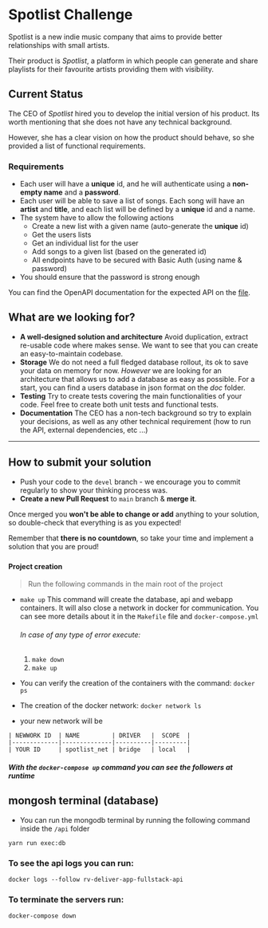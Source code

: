 # Spotlist Challenge

Spotlist is a new indie music company that aims to provide better relationships with small artists.

Their product is _Spotlist_, a platform in which people can generate and share playlists for their favourite artists providing them with visibility.

## Current Status

The CEO of _Spotlist_ hired you to develop the initial version of his product. Its worth mentioning that she does not have any technical background.

However, she has a clear vision on how the product should behave, so she provided a list of functional requirements.

### Requirements
* Each user will have a **unique** id, and he will authenticate using a **non-empty name** and a **password**.
* Each user will be able to save a list of songs. Each song will have an **artist** and **title**, and each list will be defined by a **unique** id and a name.
* The system have to allow the following actions
    * Create a new list with a given name (auto-generate the **unique** id)
    * Get the users lists
    * Get an individual list for the user
    * Add songs to a given list (based on the generated id)
    * All endpoints have to be secured with Basic Auth (using name & password) 
* You should ensure that the password is strong enough

You can find the OpenAPI documentation for the expected API on the [file](./api.spec.yaml).

## What are we looking for?

* **A well-designed solution and architecture** Avoid duplication, extract re-usable code
where makes sense. We want to see that you can create an easy-to-maintain codebase.
* **Storage** We do not need a full fledged database rollout, its ok to save your data on memory for now. _However_ we are looking for an architecture that allows us to add a database as easy as possible. For a start, you can find a users database in json format on the _doc_ folder.
* **Testing** Try to create tests covering the main functionalities of your code. Feel free to create both unit tests and functional tests.
* **Documentation** The CEO has a non-tech background so try to explain your decisions, 
as well as any other technical requirement (how to run the API, external dependencies, etc ...)

---

## How to submit your solution

* Push your code to the `devel` branch - we encourage you to commit regularly to show your thinking process was.
* **Create a new Pull Request** to `main` branch & **merge it**.

Once merged you **won't be able to change or add** anything to your solution, so double-check that everything is as
you expected!

Remember that **there is no countdown**, so take your time and implement a solution that you are proud!

### 
#### Project creation
> Run the following commands in the main root of the project
 * `make up`
      This command will create the database, api and webapp containers. It will also close a network in docker for communication.
      You can see more details about it in the `Makefile` file and `docker-compose.yml`
    
    ###### In case of any type of error execute:
    1. `make down`
    2. `make up`
    
* You can verify the creation of the containers with the command:
 `docker ps`
* The creation of the docker network:
 `docker network ls`
 * your new network will be
```
| NEWWORK ID  | NAME         | DRIVER   |  SCOPE  |
|-------------|--------------|----------|---------|
| YOUR ID     | spotlist_net | bridge   | local   | 
```
##### With the `docker-compose up` command you can see the followers at runtime

## mongosh terminal (database)
* You can run the mongodb terminal by running the following command inside the `/api` folder
 ```
 yarn run exec:db
```
### To see the api logs you can run:
```
docker logs --follow rv-deliver-app-fullstack-api
```
### To terminate the servers run:
```
docker-compose down
```
